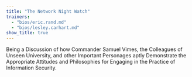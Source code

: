 ```yaml
---
title: "The Network Night Watch"
trainers:
  - "bios/eric.rand.md"
  - "bios/lesley.carhart.md"
show_title: true
---
```

Being a Discussion of how Commander Samuel Vimes, the Colleagues of Unseen University, and other Important Personages aptly Demonstrate the Appropriate Attitudes and Philosophies for Engaging in the Practice of Information Security.